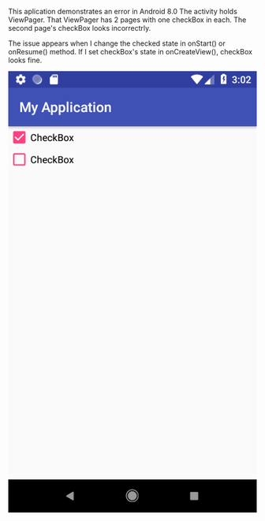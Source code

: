 This aplication demonstrates an error in Android 8.0
The activity holds ViewPager. That ViewPager has 2 pages with one checkBox in each.
The second page's checkBox looks incorrectrly.

The issue appears when I change the checked state in onStart() or onResume() method.
If I set checkBox's state in  onCreateView(), checkBox looks fine.

![The both CheckBox are checked](https://github.com/IvanKovalchuk/Android8Error/blob/master/device-2018-08-02-150257.png)


